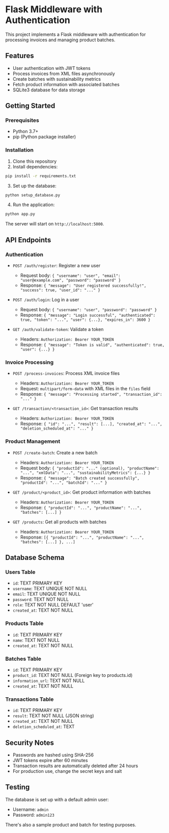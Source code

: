 # Flask Middleware with Authentication

This project implements a Flask middleware with authentication for processing invoices and managing product batches.

## Features

- User authentication with JWT tokens
- Process invoices from XML files asynchronously
- Create batches with sustainability metrics
- Fetch product information with associated batches
- SQLite3 database for data storage

## Getting Started

### Prerequisites

- Python 3.7+
- pip (Python package installer)

### Installation

1. Clone this repository
2. Install dependencies:

```bash
pip install -r requirements.txt
```

3. Set up the database:

```bash
python setup_database.py
```

4. Run the application:

```bash
python app.py
```

The server will start on `http://localhost:5000`.

## API Endpoints

### Authentication

- `POST /auth/register`: Register a new user
  - Request body: `{ "username": "user", "email": "user@example.com", "password": "password" }`
  - Response: `{ "message": "User registered successfully!", "success": true, "user_id": "..." }`

- `POST /auth/login`: Log in a user
  - Request body: `{ "username": "user", "password": "password" }`
  - Response: `{ "message": "Login successful", "authenticated": true, "token": "...", "user": {...}, "expires_in": 3600 }`

- `GET /auth/validate-token`: Validate a token
  - Headers: `Authorization: Bearer YOUR_TOKEN`
  - Response: `{ "message": "Token is valid", "authenticated": true, "user": {...} }`

### Invoice Processing

- `POST /process-invoices`: Process XML invoice files
  - Headers: `Authorization: Bearer YOUR_TOKEN`
  - Request: `multipart/form-data` with XML files in the `files` field
  - Response: `{ "message": "Processing started", "transaction_id": "..." }`

- `GET /transaction/<transaction_id>`: Get transaction results
  - Headers: `Authorization: Bearer YOUR_TOKEN`
  - Response: `{ "id": "...", "result": [...], "created_at": "...", "deletion_scheduled_at": "..." }`

### Product Management

- `POST /create-batch`: Create a new batch
  - Headers: `Authorization: Bearer YOUR_TOKEN`
  - Request body: `{ "productId": "..." (optional), "productName": "...", "xmlData": "...", "sustainabilityMetrics": {...} }`
  - Response: `{ "message": "Batch created successfully", "productId": "...", "batchId": "..." }`

- `GET /product/<product_id>`: Get product information with batches
  - Headers: `Authorization: Bearer YOUR_TOKEN`
  - Response: `{ "productId": "...", "productName": "...", "batches": [...] }`

- `GET /products`: Get all products with batches
  - Headers: `Authorization: Bearer YOUR_TOKEN`
  - Response: `[{ "productId": "...", "productName": "...", "batches": [...] }, ...]`

## Database Schema

### Users Table
- `id`: TEXT PRIMARY KEY
- `username`: TEXT UNIQUE NOT NULL
- `email`: TEXT UNIQUE NOT NULL
- `password`: TEXT NOT NULL
- `role`: TEXT NOT NULL DEFAULT 'user'
- `created_at`: TEXT NOT NULL

### Products Table
- `id`: TEXT PRIMARY KEY
- `name`: TEXT NOT NULL
- `created_at`: TEXT NOT NULL

### Batches Table
- `id`: TEXT PRIMARY KEY
- `product_id`: TEXT NOT NULL (Foreign key to products.id)
- `information_url`: TEXT NOT NULL
- `created_at`: TEXT NOT NULL

### Transactions Table
- `id`: TEXT PRIMARY KEY
- `result`: TEXT NOT NULL (JSON string)
- `created_at`: TEXT NOT NULL
- `deletion_scheduled_at`: TEXT

## Security Notes

- Passwords are hashed using SHA-256
- JWT tokens expire after 60 minutes
- Transaction results are automatically deleted after 24 hours
- For production use, change the secret keys and salt

## Testing

The database is set up with a default admin user:
- Username: `admin`
- Password: `admin123`

There's also a sample product and batch for testing purposes.

